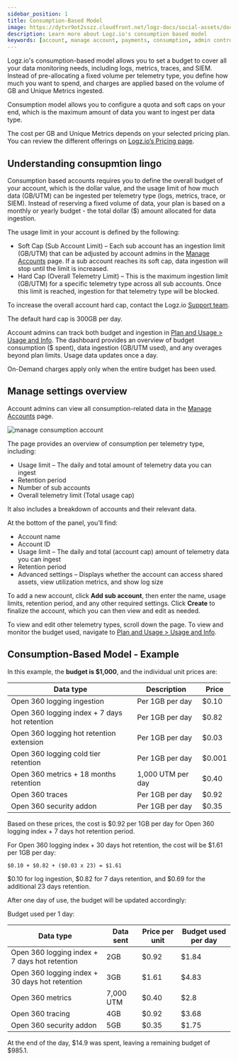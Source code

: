 ```yaml
---
sidebar_position: 1
title: Consumption-Based Model
image: https://dytvr9ot2sszz.cloudfront.net/logz-docs/social-assets/docs-social.jpg
description: Learn more about Logz.io's consumption based model
keywords: [account, manage account, payments, consumption, admin controls, admin, access control]
---
```



Logz.io's consumption-based model allows you to set a budget to cover all your data monitoring needs, including logs, metrics, traces, and SIEM. Instead of pre-allocating a fixed volume per telemetry type, you define how much you want to spend, and charges are applied based on the volume of GB and Unique Metrics ingested.

Consumption model allows you to configure a quota and soft caps on your end, which is the maximum amount of data you want to ingest per data type. 

The cost per GB and Unique Metrics depends on your selected pricing plan. You can review the different offerings on [Logz.io’s Pricing page](https://logz.io).

<h2 id="">Understanding consupmtion lingo</h2>

Consumption based accounts requires you to define the overall budget of your account, which is the dollar value, and the usage limit of how much data (GB/UTM) can be ingested per telemetry type (logs, metrics, trace, or SIEM). Instead of reserving a fixed volume of data, your plan is based on a monthly or yearly budget - the total dollar ($) amount allocated for data ingestion.

The usage limit in your account is defined by the following:

* Soft Cap (Sub Account Limit) – Each sub account has an ingestion limit (GB/UTM) that can be adjusted by account admins in the [Manage Accounts](https://app.logz.io/#/dashboard/settings/manage-accounts) page. If a sub account reaches its soft cap, data ingestion will stop until the limit is increased.
* Hard Cap (Overall Telemetry Limit) – This is the maximum ingestion limit (GB/UTM) for a specific telemetry type across all sub accounts. Once this limit is reached, ingestion for that telemetry type will be blocked.

To increase the overall account hard cap, contact the Logz.io [Support team](mailto:help@logz.io).

The default hard cap is 300GB per day. 

Account admins can track both budget and ingestion in [Plan and Usage > Usage and Info](https://app.logz.io/#/dashboard/settings/plan-and-billing/usage). The dashboard provides an overview of budget consumption ($ spent), data ingestion (GB/UTM used), and any overages beyond plan limits. Usage data updates once a day.

On-Demand charges apply only when the entire budget has been used.




<h2 id="usage">Manage settings overview</h2>

Account admins can view all consumption-related data in the [Manage Accounts](https://app.logz.io/#/dashboard/settings/manage-accounts) page.

![manage consumption account](https://dytvr9ot2sszz.cloudfront.net/logz-docs/consumption/consumption-account-management.png)

The page provides an overview of consumption per telemetry type, including:

* Usage limit – The daily and total amount of telemetry data you can ingest
* Retention period
* Number of sub accounts
* Overall telemetry limit (Total usage cap)

It also includes a breakdown of accounts and their relevant data.

At the bottom of the panel, you’ll find:

* Account name
* Account ID
* Usage limit – The daily and total (account cap) amount of telemetry data you can ingest
* Retention period
* Advanced settings – Displays whether the account can access shared assets, view utilization metrics, and show log size

To add a new account, click **Add sub account**, then enter the name, usage limits, retention period, and any other required settings. Click **Create** to finalize the account, which you can then view and edit as needed.

To view and edit other telemetry types, scroll down the page. To view and monitor the budget used, navigate to [Plan and Usage > Usage and Info](https://app.logz.io/#/dashboard/settings/plan-and-billing/usage).


<!-- ![Consumption manage account](https://dytvr9ot2sszz.cloudfront.net/logz-docs/consumption/consumption-manage-accounts.png) 

At the top of the page, you'll find a graph displaying your current usage alongside key details:

* Total budget consumption breakdown
* Estimated daily maximum cost if usage reaches the limit
* Contract start and end dates

The second half of the page includes a table that provides an overview of all accounts, including:

* Account name
* Account ID
* Telemetry data type
* Usage limit – The maximum amount of telemetry data you can ingest
* Unit price (per GB/UTM)
* Daily max price – The highest possible charge if usage reaches the limit
* Retention period
* Advanced settings – Indicates whether the account can access shared assets, have account utilization metrics, and display log size

To create a new account, click **Create New Account**, then select the telemetry type, name, usage limit, retention, and any other required settings.

To edit an account, click the **⋮** menu next to it. You can modify all settings except the telemetry type. -->


<h2 id="example"> Consumption-Based Model - Example </h2>

In this example, the **budget is $1,000**, and the individual unit prices are:


|Data type                                      | Description       | Price |
|-----------------------------------------------|-------------------|-------|
| Open 360 logging ingestion                    | Per 1GB per day   | $0.10 |
| Open 360 logging index + 7 days hot retention | Per 1GB per day   | $0.82 |
| Open 360 logging hot retention extension      | Per 1GB per day   | $0.03 |
| Open 360 logging cold tier retention          | Per 1GB per day   | $0.001 |
| Open 360 metrics + 18 months retention        | 1,000 UTM per day | $0.40 |
| Open 360 traces                               | Per 1GB per day   | $0.92 |
| Open 360 security addon                       | Per 1GB per day   | $0.35 |

Based on these prices, the cost is $0.92 per 1GB per day for Open 360 logging index + 7 days hot retention period.

For Open 360 logging index + 30 days hot retention, the cost will be $1.61 per 1GB per day:

`$0.10 + $0.82 + ($0.03 x 23) = $1.61`

$0.10 for log ingestion, $0.82 for 7 days retention, and $0.69 for the additional 23 days retention.

After one day of use, the budget will be updated accordingly:

Budget used per 1 day:

|Data type                                        | Data sent      | Price per unit | Budget used per day |
|-------------------------------------------------|----------------|----------------|---------------------|
| Open 360 logging index + 7 days hot retention   | 2GB            | $0.92          | $1.84               |
| Open 360 logging index + 30 days hot retention  | 3GB            | $1.61          | $4.83               |
| Open 360 metrics                                | 7,000 UTM      | $0.40          | $2.8                |
| Open 360 tracing                                | 4GB            | $0.92          | $3.68               |
| Open 360 security addon                         | 5GB            | $0.35          | $1.75               | 

At the end of the day, $14.9 was spent, leaving a remaining budget of $985.1.
